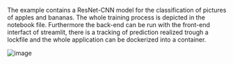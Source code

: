The example contains a ResNet-CNN model for the classification of pictures of apples and bananas. The whole training process is depicted in the notebook file. 
Furthermore the back-end can be run with the front-end interfact of streamlit, there is a tracking of prediction realized trough a lockfile and the whole application can be dockerized into a container. 


![image](https://github.com/FVaisfeld/CNN_binary-classifier/assets/66953466/a3e5d160-8044-4fb6-acf3-b31d2d95b62d)

